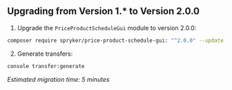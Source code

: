 ## Upgrading from Version 1.* to Version 2.0.0

1. Upgrade the `PriceProductScheduleGui` module to version 2.0.0:

```bash
composer require spryker/price-product-schedule-gui: "^2.0.0" --update-with-dependencies
```
2. Generate transfers:

```bash
console transfer:generate
```

*Estimated migration time: 5 minutes*

<!--Last review date: Sep 16, 2019by Denys Sokolov, Andrii Tserkovnyi -->